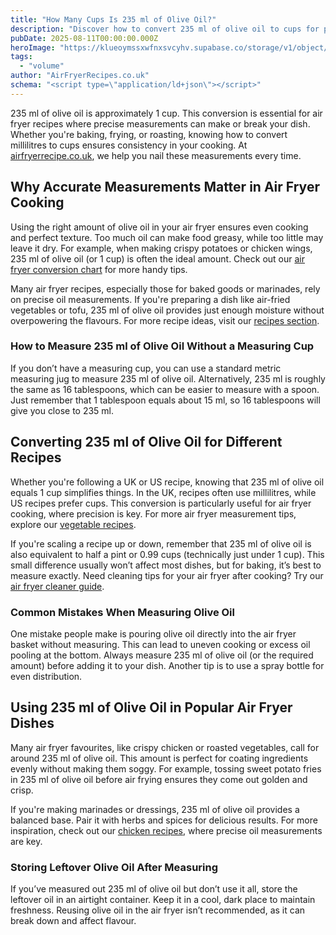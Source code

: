 ```yaml
---
title: "How Many Cups Is 235 ml of Olive Oil?"
description: "Discover how to convert 235 ml of olive oil to cups for perfect air fryer recipes. Get accurate measurements and cooking tips in seconds!"
pubDate: 2025-08-11T00:00:00.000Z
heroImage: "https://klueoymssxwfnxsvcyhv.supabase.co/storage/v1/object/public/md/how-many-cups-is-235-ml-of-olive-oil-1b5b5c6a.webp"
tags:
  - "volume"
author: "AirFryerRecipes.co.uk"
schema: "<script type=\"application/ld+json\"></script>"
---
```


<p>235 ml of olive oil is approximately 1 cup. This conversion is essential for air fryer recipes where precise measurements can make or break your dish. Whether you're baking, frying, or roasting, knowing how to convert millilitres to cups ensures consistency in your cooking. At <a href=https://www.airfryerrecipe.co.uk>airfryerrecipe.co.uk</a>, we help you nail these measurements every time.</p>

<h2>Why Accurate Measurements Matter in Air Fryer Cooking</h2>  
<p>Using the right amount of olive oil in your air fryer ensures even cooking and perfect texture. Too much oil can make food greasy, while too little may leave it dry. For example, when making crispy potatoes or chicken wings, 235 ml of olive oil (or 1 cup) is often the ideal amount. Check out our <a href=https://www.airfryerrecipe.co.uk/air-fryer-conversion-chart>air fryer conversion chart</a> for more handy tips.</p>  

<p>Many air fryer recipes, especially those for baked goods or marinades, rely on precise oil measurements. If you're preparing a dish like air-fried vegetables or tofu, 235 ml of olive oil provides just enough moisture without overpowering the flavours. For more recipe ideas, visit our <a href=https://www.airfryerrecipe.co.uk/recipes>recipes section</a>.</p>  

<h3>How to Measure 235 ml of Olive Oil Without a Measuring Cup</h3>  
<p>If you don’t have a measuring cup, you can use a standard metric measuring jug to measure 235 ml of olive oil. Alternatively, 235 ml is roughly the same as 16 tablespoons, which can be easier to measure with a spoon. Just remember that 1 tablespoon equals about 15 ml, so 16 tablespoons will give you close to 235 ml.</p>  

<h2>Converting 235 ml of Olive Oil for Different Recipes</h2>  
<p>Whether you're following a UK or US recipe, knowing that 235 ml of olive oil equals 1 cup simplifies things. In the UK, recipes often use millilitres, while US recipes prefer cups. This conversion is particularly useful for air fryer cooking, where precision is key. For more air fryer measurement tips, explore our <a href=https://www.airfryerrecipe.co.uk/recipe-category/vegetables>vegetable recipes</a>.</p>  

<p>If you're scaling a recipe up or down, remember that 235 ml of olive oil is also equivalent to half a pint or 0.99 cups (technically just under 1 cup). This small difference usually won’t affect most dishes, but for baking, it’s best to measure exactly. Need cleaning tips for your air fryer after cooking? Try our <a href=https://www.airfryerrecipe.co.uk/air-fryer-cleaner>air fryer cleaner guide</a>.</p>  

<h3>Common Mistakes When Measuring Olive Oil</h3>  
<p>One mistake people make is pouring olive oil directly into the air fryer basket without measuring. This can lead to uneven cooking or excess oil pooling at the bottom. Always measure 235 ml of olive oil (or the required amount) before adding it to your dish. Another tip is to use a spray bottle for even distribution.</p>  

<h2>Using 235 ml of Olive Oil in Popular Air Fryer Dishes</h2>  
<p>Many air fryer favourites, like crispy chicken or roasted vegetables, call for around 235 ml of olive oil. This amount is perfect for coating ingredients evenly without making them soggy. For example, tossing sweet potato fries in 235 ml of olive oil before air frying ensures they come out golden and crisp.</p>  

<p>If you're making marinades or dressings, 235 ml of olive oil provides a balanced base. Pair it with herbs and spices for delicious results. For more inspiration, check out our <a href=https://www.airfryerrecipe.co.uk/recipe-category/chicken>chicken recipes</a>, where precise oil measurements are key.</p>  

<h3>Storing Leftover Olive Oil After Measuring</h3>  
<p>If you’ve measured out 235 ml of olive oil but don’t use it all, store the leftover oil in an airtight container. Keep it in a cool, dark place to maintain freshness. Reusing olive oil in the air fryer isn’t recommended, as it can break down and affect flavour.</p>
